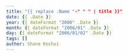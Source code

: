 ```yaml
---
title: "{{ replace .Name "-" " " | title }}"
date: {{ .Date }}
year: {{ dateFormat "2006" .Date }}
month: {{ dateFormat "2006/01" .Date }}
day: {{ dateFormat "2006/01/02" .Date }}
tags: []
author: Shane Kochvi
---
```

